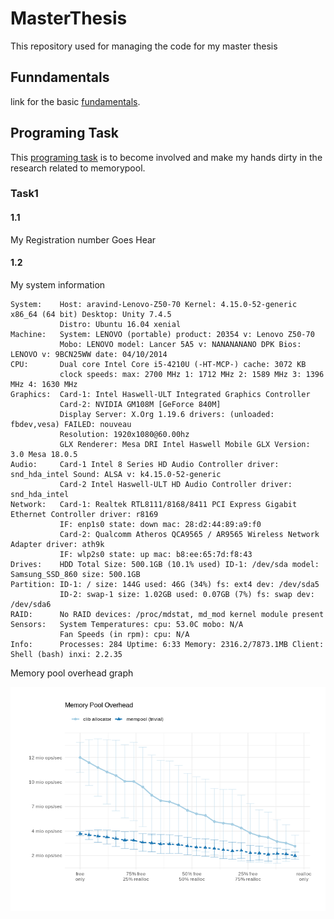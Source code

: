 # MasterThesis
This repository used for managing the code for my master thesis

## Funndamentals
link for the basic [fundamentals](http://pinnecke.info/dl/lectures/pinnecke-ws1920_atdb_docsqljson.pdf).

## Programing Task
This [programing task](https://github.com/protolabs/libcarbon/blob/teaching/atdb/2019/atdb_2019_programming_sheet_pinnecke.pdf) is to become involved and make my hands dirty in the research related to memorypool.

### Task1
#### 1.1
My Registration number Goes Hear
#### 1.2
My system information 
```
System:    Host: aravind-Lenovo-Z50-70 Kernel: 4.15.0-52-generic x86_64 (64 bit) Desktop: Unity 7.4.5
           Distro: Ubuntu 16.04 xenial
Machine:   System: LENOVO (portable) product: 20354 v: Lenovo Z50-70
           Mobo: LENOVO model: Lancer 5A5 v: NANANANANO DPK Bios: LENOVO v: 9BCN25WW date: 04/10/2014
CPU:       Dual core Intel Core i5-4210U (-HT-MCP-) cache: 3072 KB 
           clock speeds: max: 2700 MHz 1: 1712 MHz 2: 1589 MHz 3: 1396 MHz 4: 1630 MHz
Graphics:  Card-1: Intel Haswell-ULT Integrated Graphics Controller
           Card-2: NVIDIA GM108M [GeForce 840M]
           Display Server: X.Org 1.19.6 drivers: (unloaded: fbdev,vesa) FAILED: nouveau
           Resolution: 1920x1080@60.00hz
           GLX Renderer: Mesa DRI Intel Haswell Mobile GLX Version: 3.0 Mesa 18.0.5
Audio:     Card-1 Intel 8 Series HD Audio Controller driver: snd_hda_intel Sound: ALSA v: k4.15.0-52-generic
           Card-2 Intel Haswell-ULT HD Audio Controller driver: snd_hda_intel
Network:   Card-1: Realtek RTL8111/8168/8411 PCI Express Gigabit Ethernet Controller driver: r8169
           IF: enp1s0 state: down mac: 28:d2:44:89:a9:f0
           Card-2: Qualcomm Atheros QCA9565 / AR9565 Wireless Network Adapter driver: ath9k
           IF: wlp2s0 state: up mac: b8:ee:65:7d:f8:43
Drives:    HDD Total Size: 500.1GB (10.1% used) ID-1: /dev/sda model: Samsung_SSD_860 size: 500.1GB
Partition: ID-1: / size: 144G used: 46G (34%) fs: ext4 dev: /dev/sda5
           ID-2: swap-1 size: 1.02GB used: 0.07GB (7%) fs: swap dev: /dev/sda6
RAID:      No RAID devices: /proc/mdstat, md_mod kernel module present
Sensors:   System Temperatures: cpu: 53.0C mobo: N/A
           Fan Speeds (in rpm): cpu: N/A
Info:      Processes: 284 Uptime: 6:33 Memory: 2316.2/7873.1MB Client: Shell (bash) inxi: 2.2.35 

```
Memory pool overhead graph
<p align="center">
  <img src="images/Rplot01.png" width="750" title="Memory pool overhead">
</p>

